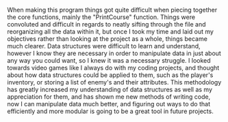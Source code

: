 When making this program things got quite difficult when piecing together the core functions, mainly the "PrintCourse" function. Things were convoluted and difficult in regards to 
neatly sifting through the file and reorganizing all the data within it, but once I took my time and laid out my objectives rather than looking at the project as a whole, things became
much clearer. Data structures were difficult to learn and understand, however I know they are necessary in order to manipulate data in just about any way you could want, so I knew it
was a necessary struggle. I looked towards video games like I always do with my coding projects, and thought about how data structures could be applied to them, such as the player's
inventory, or storing a list of enemy's and their attributes. This methodology has greatly increased my understanding of data structures as well as my appreciation for them, and 
has shown me new methods of writing code, now I can manipulate data much better, and figuring out ways to do that efficiently and more modular is going to be a great tool in future
projects. 
